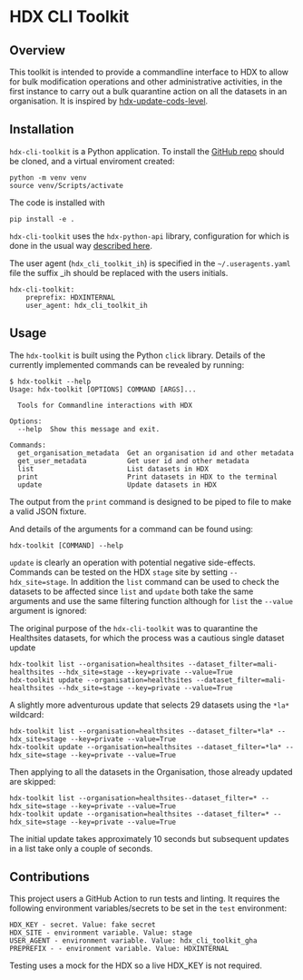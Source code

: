 # HDX CLI Toolkit

## Overview

This toolkit is intended to provide a commandline interface to HDX to allow for bulk modification operations and other administrative activities, in the first instance to carry out a bulk quarantine action on all the datasets in an organisation. It is inspired by [hdx-update-cods-level](https://github.com/b-j-mills/hdx-update-cods-level/tree/main).

## Installation
`hdx-cli-toolkit` is a Python application. To install the [GitHub repo](https://github.com/OCHA-DAP/hdx-cli-toolkit) should be cloned, and a virtual enviroment created:

```shell
python -m venv venv
source venv/Scripts/activate
```

The code is installed with

```shell
pip install -e .
```

`hdx-cli-toolkit` uses the `hdx-python-api` library, configuration for which is done in the usual way [described here](https://hdx-python-api.readthedocs.io/en/latest/). 

The user agent (`hdx_cli_toolkit_ih`) is specified in the `~/.useragents.yaml` file the suffix _ih should be replaced with the users initials.
```
hdx-cli-toolkit:
    preprefix: HDXINTERNAL
    user_agent: hdx_cli_toolkit_ih
```


## Usage

The `hdx-toolkit` is built using the Python `click` library. Details of the currently implemented commands can be revealed by running:

```
$ hdx-toolkit --help
Usage: hdx-toolkit [OPTIONS] COMMAND [ARGS]...

  Tools for Commandline interactions with HDX

Options:
  --help  Show this message and exit.

Commands:
  get_organisation_metadata  Get an organisation id and other metadata
  get_user_metadata          Get user id and other metadata
  list                       List datasets in HDX
  print                      Print datasets in HDX to the terminal
  update                     Update datasets in HDX
```

The output from the `print` command is designed to be piped to file to make a valid JSON fixture.

And details of the arguments for a command can be found using:

```
hdx-toolkit [COMMAND] --help
```

`update` is clearly an operation with potential negative side-effects. Commands can be tested on the HDX `stage` site by setting `--hdx_site=stage`. In addition the `list` command can be used to check the datasets to be affected since `list` and `update` both take the same arguments and use the same filtering function although for `list` the `--value` argument is ignored:

The original purpose of the `hdx-cli-toolkit` was to quarantine the Healthsites datasets, for which the process was a cautious single dataset update
```shell
hdx-toolkit list --organisation=healthsites --dataset_filter=mali-healthsites --hdx_site=stage --key=private --value=True
hdx-toolkit update --organisation=healthsites --dataset_filter=mali-healthsites --hdx_site=stage --key=private --value=True
```

A slightly more adventurous update that selects 29 datasets using the `*la*` wildcard:

```shell
hdx-toolkit list --organisation=healthsites --dataset_filter=*la* --hdx_site=stage --key=private --value=True
hdx-toolkit update --organisation=healthsites --dataset_filter=*la* --hdx_site=stage --key=private --value=True
```

Then applying to all the datasets in the Organisation, those already updated are skipped:

```shell
hdx-toolkit list --organisation=healthsites--dataset_filter=* --hdx_site=stage --key=private --value=True
hdx-toolkit update --organisation=healthsites --dataset_filter=* --hdx_site=stage --key=private --value=True
```
The initial update takes approximately 10 seconds but subsequent updates in a list take only a couple of seconds.

## Contributions

This project users a GitHub Action to run tests and linting. It requires the following environment variables/secrets to be set in the `test` environment:

```
HDX_KEY - secret. Value: fake secret
HDX_SITE - environment variable. Value: stage
USER_AGENT - environment variable. Value: hdx_cli_toolkit_gha
PREPREFIX - - environment variable. Value: HDXINTERNAL
```

Testing uses a mock for the HDX so a live HDX_KEY is not required.



